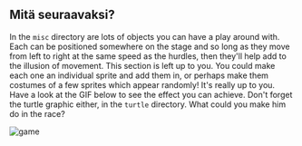 ## Mitä seuraavaksi?

In the `misc` directory are lots of objects you can have a play around with. Each can be positioned somewhere on the stage and so long as they move from left to right at the same speed as the hurdles, then they'll help add to the illusion of movement. This section is left up to you. You could make each one an individual sprite and add them in, or perhaps make them costumes of a few sprites which appear randomly! It's really up to you. Have a look at the GIF below to see the effect you can achieve. Don't forget the turtle graphic either, in the `turtle` directory. What could you make him do in the race?

![game](images/game.gif)